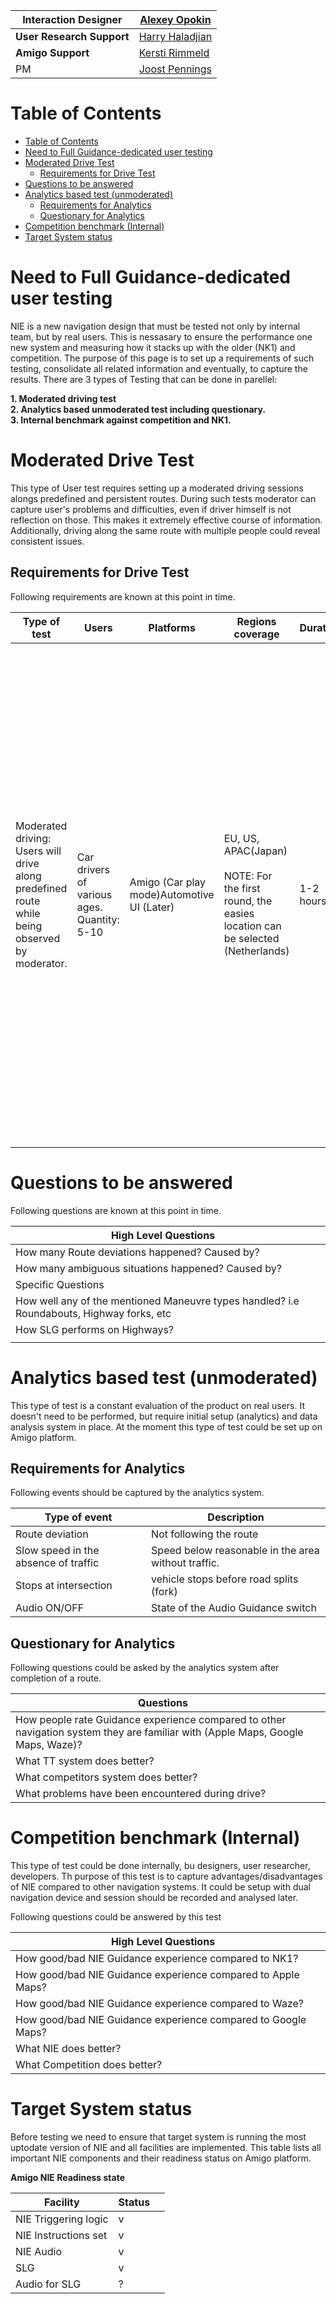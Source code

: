 | **Interaction Designer** | [Alexey Opokin](https://tomtom.atlassian.net/wiki/people/70121:e8cb7861-9079-4b92-b96d-bfe8cd882680?ref=confluence) |
|---|---|
| **User Research Support** | [Harry Haladjian](https://tomtom.atlassian.net/wiki/people/70121:959a5e6c-c2bf-440b-ac34-ae6504265652?ref=confluence) |
| **Amigo Support** | [Kersti Rimmeld](https://tomtom.atlassian.net/wiki/people/70121:1b18439d-4aab-430a-833e-3e2722e76c0e?ref=confluence) |
| PM | [Joost Pennings](https://tomtom.atlassian.net/wiki/people/712020:a6d50cb1-97be-4a9a-a279-3fbb3e2e1799?ref=confluence) |

  

Table of Contents
=================

*   [Table of Contents](#Table-of-Contents)
*   [Need to Full Guidance-dedicated user testing](#Need-to-Full-Guidance-dedicated-user-testing)
*   [Moderated Drive Test](#Moderated-Drive-Test)
    *   [Requirements for Drive Test](#Requirements-for-Drive-Test)
*   [Questions to be answered](#Questions-to-be-answered)
*   [Analytics based test (unmoderated)](#Analytics-based-test-unmoderated)
    *   [Requirements for Analytics](#Requirements-for-Analytics)
    *   [Questionary for Analytics](#Questionary-for-Analytics)
*   [Competition benchmark (Internal)](#Competition-benchmark-Internal)
*   [Target System status](#Target-System-status)

Need to Full Guidance-dedicated user testing
============================================

NIE is a new navigation design that must be tested not only by internal team, but by real users. This is nessasary to ensure the performance one new system and measuring how it stacks up with the older (NK1) and competition. The purpose of this page is to set up a requirements of such testing, consolidate all related information and eventually, to capture the results. There are 3 types of Testing that can be done in parellel:  
  
**1\. Moderated driving test**  
**2\. Analytics based unmoderated test including questionary.**  
**3\. Internal benchmark against competition and NK1.**

  

  
Moderated Drive Test
=======================

This type of User test requires setting up a moderated driving sessions alongs predefined and persistent routes. During such tests moderator can capture user's problems and difficulties, even if driver himself is not reflection on those. This makes it extremely effective course of information. Additionally, driving along the same route with multiple people could reveal consistent issues.

Requirements for Drive Test
---------------------------

Following requirements are known at this point in time.

| Type of test | Users | Platforms | Regions coverage                                                                                            | Duration | Route requirements | Manoeuvres                                                                                                                                                                                                                                                                                                                                                                                                                                                                     |
|---|---|---|-------------------------------------------------------------------------------------------------------------|---|---|--------------------------------------------------------------------------------------------------------------------------------------------------------------------------------------------------------------------------------------------------------------------------------------------------------------------------------------------------------------------------------------------------------------------------------------------------------------------------------|
| Moderated driving: Users will drive along predefined route while being observed by moderator. | Car drivers of various ages. Quantity: 5\-10 | Amigo (Car play mode)Automotive UI (Later) | EU, US, APAC(Japan)  <br><br>  NOTE: For the first round, the easies location can be selected (Netherlands) | 1\-2 hours | Must include: Urban areas, Rural, Motorways | Roundabouts, <br> Big Roundabouts, <br> Motorway Forks and exits,<br>  Multi\-lane(\&gt;5\) roads , <br> Complex Intersections (Urban),<br>  Ambiguous Turns/Bears (Urban), <br> Double Exits (Motorways), <br> Chain instruction in quick succession,<br>  Tunnels,<br>  Follow the road for XX km,  <br>Mandatory turns, <br> Turning Left?Right on multi\-Lane(\>5\) Junction  Continuation straight on multi\-lane(\>5\) junction,<br>  HOV (in US)  Michigan Left (in US) |

  

  

Questions to be answered
========================

Following questions are known at this point in time.

| High Level Questions |  |
|---|---|
| How many Route deviations happened? Caused by? |  |
| How many ambiguous situations happened? Caused by? |  |
| Specific Questions |  |
| How well any of the mentioned Maneuvre types handled? i.e Roundabouts, Highway forks, etc |  |
| How SLG performs on Highways? |  |
|  |  |

  

  

Analytics based test (unmoderated)
==================================

This type of test is a constant evaluation of the product on real users. It doesn't need to be performed, but require initial setup (analytics) and data analysis system in place. At the moment this type of test could be set up on Amigo platform.

  

Requirements for Analytics
--------------------------

Following events should be captured by the analytics system.

| Type of event | Description |
|---|---|
| Route deviation | Not following the route |
| Slow speed in the absence of traffic | Speed below reasonable in the area without traffic. |
| Stops at intersection | vehicle stops before road splits (fork) |
| Audio ON/OFF | State of the Audio Guidance switch |

Questionary for Analytics
-------------------------

Following questions could be asked by the analytics system after completion of a route.

| Questions |  |
|---|---|
| How people rate Guidance experience compared to other navigation system they are familiar with (Apple Maps, Google Maps, Waze)? |  |
| What TT system does better? |  |
| What competitors system does better? |  |
| What problems have been encountered during drive? |  |

  

  

  

  

Competition benchmark (Internal)
================================

This type of test could be done internally, bu designers, user researcher, developers. Th purpose of this test is to capture advantages/disadvantages of NIE compared to other navigation systems. It could be setup with dual navigation device and session should be recorded and analysed later.

  

Following questions could be answered by this test

| High Level Questions |  |
|---|---|
| How good/bad NIE Guidance experience compared to NK1? |  |
| How good/bad NIE Guidance experience compared to Apple Maps? |  |
| How good/bad NIE Guidance experience compared to Waze? |  |
| How good/bad NIE Guidance experience compared to Google Maps? |  |
| What NIE does better? |  |
| What Competition does better? |  |

  

  

Target System status
====================

Before testing we need to ensure that target system is running the most uptodate version of NIE and all facilities are implemented. This table lists all important NIE components and their readiness status on Amigo platform.  
  
**Amigo NIE Readiness state**

| Facility | Status |  |
|---|---|---|
| NIE Triggering logic | v |  |
| NIE Instructions set | v |  |
| NIE Audio | v |  |
| SLG | v |  |
| Audio for SLG | ? |  |